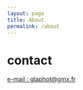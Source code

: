 ```yaml
---
layout: page
title: About
permalink: /about
---
```


# contact

[e-mail : glaphot@gmx.fr](mailto:glaphot@gmx.fr)
